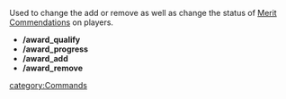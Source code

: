 Used to change the add or remove as well as change the status of [Merit
Commendations](Merit_Commendations "wikilink") on players.

-   **/award_qualify**
-   **/award_progress**
-   **/award_add**
-   **/award_remove**

[category:Commands](category:Commands "wikilink")